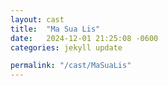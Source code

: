 ```yaml
---
layout: cast
title:  "Ma Sua Lis"
date:   2024-12-01 21:25:08 -0600
categories: jekyll update

permalink: "/cast/MaSuaLis"
---
```

